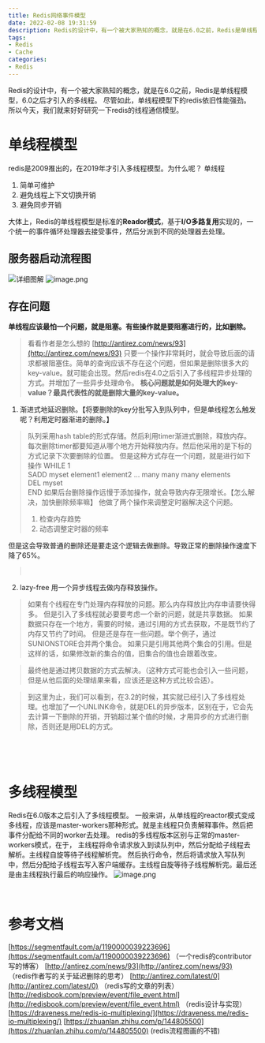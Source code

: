 ```yaml
---
title: Redis网络事件模型
date: 2022-02-08 19:31:59
description: Redis的设计中，有一个被大家熟知的概念，就是在6.0之前，Redis是单线程模型，6.0之后才引入的多线程。
tags: 
- Redis
- Cache
categories:
- Redis
---
```

<meta name="referrer" content="no-referrer" />
<!-- more -->
Redis的设计中，有一个被大家熟知的概念，就是在6.0之前，Redis是单线程模型，6.0之后才引入的多线程。
尽管如此，单线程模型下的redis依旧性能强劲。
所以今天，我们就来好好研究一下redis的线程通信模型。

# 单线程模型
redis是2009推出的，在2019年才引入多线程模型。为什么呢？
单线程

1. 简单可维护
1. 避免线程上下文切换开销
1. 避免同步开销



大体上，Redis的单线程模型是标准的**Reador模式**，基于**I/O多路复用**实现的，一个统一的事件循环处理器去接受事件，然后分派到不同的处理器去处理。
## 服务器启动流程图
![](https://cdn.nlark.com/yuque/__puml/8edd221a204eefb854da24682a8dd270.svg#lake_card_v2=eyJ0eXBlIjoicHVtbCIsImNvZGUiOiJAc3RhcnR1bWxcblxuc3RhcnRcblxuOuWQr-WKqOacjeWKoeWZqOWRveS7pDtcbjror7vlj5bmnI3liqHlmajphY3nva47XG465Yid5aeL5YyW5pyN5Yqh5ZmoO1xuOuS7juejgeebmOivu-WPluaVsOaNrjtcbjrlkK_liqjkuovku7blvqrnjq87XG46YmVmb3Jlc2xlZXDlm57osIPvvIjmnIDkuLvopoHnmoTlt6XkvZzlsLHmmK_lsIblvoXlhpnlm57nmoTmlbDmja7lhpnlm57nu5nlrqLmiLfnq6_vvIzlpoLmnpzlhpnkuI3lrozlsLHms6jlhozlhpnlhaXlm57osIPlh73mlbDvvIk7XG466K6h566X5LiL5qyh5pe26Ze05LqL5Lu255qE5pe26Ze0O1xuOuiOt-WPluWGheaguOivu-WGmeS6i-S7tu-8jOWwhuebuOWFs-ivu-WGmeS6i-S7tuaUvuWFpeWIsOWkhOeQhuWIl-ihqOS4rTtcbmlmICjmnInkuovku7blj5HnlJ8pIHRoZW4oeWVzKVxuXHQ65aSE55CG5paH5Lu25LqL5Lu25YiG5Y-RO1xuXHRzcGxpdFxuXHRcdDrlpITnkIbov57mjqXlupTnrZQ7XG5cdHNwbGl0IGFnYWluIFxuXHRcdDrlpITnkIbor7fmsYLlpITnkIbkuovku7Y7XG5cdHNwbGl0IGFnYWluIFxuXHRcdDrlpITnkIblhpnlm57kuovku7Y7XG5cdGVuZCBzcGxpdFxuZWxzZSAobm8pXG5cdDrlpITnkIbml7bpl7Tkuovku7Y7XG5lbmRpZlxuc3RvcFxuXG5AZW5kdW1sIiwidXJsIjoiaHR0cHM6Ly9jZG4ubmxhcmsuY29tL3l1cXVlL19fcHVtbC84ZWRkMjIxYTIwNGVlZmI4NTRkYTI0NjgyYThkZDI3MC5zdmciLCJpZCI6Inh2MUNyIiwibWFyZ2luIjp7InRvcCI6dHJ1ZSwiYm90dG9tIjp0cnVlfSwiY2FyZCI6ImRpYWdyYW0ifQ==)详细图解
![image.png](https://cdn.nlark.com/yuque/0/2021/png/21760570/1636026374931-90221e1e-28be-438c-9e5c-2080e029ad28.png#clientId=u56ea2d30-4eee-4&from=paste&height=1296&id=ucdce5fa8&margin=%5Bobject%20Object%5D&name=image.png&originHeight=1296&originWidth=1240&originalType=binary&ratio=1&size=383452&status=done&style=none&taskId=u5164b8ca-ef62-4aff-9b0f-97970bb423e&width=1240)
## 存在问题
**单线程应该最怕一个问题，就是阻塞。有些操作就是要阻塞进行的，比如删除。**
> 看看作者是怎么想的
> [http://antirez.com/news/93](http://antirez.com/news/93)
只要一个操作非常耗时，就会导致后面的请求都被阻塞住。简单的查询应该不存在这个问题，但如果是删除很多大的key-value。就可能会出现。然后redis在4.0之后引入了多线程异步处理的方式。并增加了一些异步处理命令。
**核心问题就是如何处理大的key-value？最具代表性的就是删除大量的key-value。**

1. 渐进式地延迟删除。【将要删除的key分批写入到队列中，但是单线程怎么触发呢？利用定时器渐进的删除。】
> 队列采用hash table的形式存储。然后利用timer渐进式删除，释放内存。每次删除timer都要知道从哪个地方开始释放内存。然后他采用的是下标的方式记录下次要删除的位置。
> 但是这种方式存在一个问题，就是进行如下操作
> WHILE 1        
>  SADD myset element1 element2 … many many many elements        
>  DEL myset    
> END
> 如果后台删除操作远慢于添加操作，就会导致内存无限增长。【怎么解决，加快删除频率嘛】
> 他做了两个操作来调整定时器解决这个问题。
> 1. 检查内存趋势
> 1. 动态调整定时器的频率
> 
但是这会导致普通的删除还是要走这个逻辑去做删除。导致正常的删除操作速度下降了65%。
> ​


2. lazy-free 用一个异步线程去做内存释放操作。
> 如果有个线程在专门处理内存释放的问题。那么内存释放比内存申请要快得多。
> 但是引入了多线程就必要要考虑一个新的问题，就是共享数据。
> 如果数据只存在一个地方，需要的时候，通过引用的方式去获取，不是既节约了内存又节约了时间。
> 但是还是存在一些问题。举个例子，通过SUNIONSTORE合并两个集合。
> 如果只是引用其他两个集合的引用。但是这样的话，如果修改新的集合的值，旧集合的值也会跟着改变。
> ​

> 最终他是通过拷贝数据的方式去解决。（这种方式可能也会引入一些问题， 但是从他后面的处理结果来看，应该还是这种方式比较合适）。
> ​

> 到这里为止，我们可以看到，在3.2的时候，其实就已经引入了多线程处理。也增加了一个UNLINK命令，就是DEL的异步版本，区别在于，它会先去计算一下删除的开销，开销超过某个值的时候，才用异步的方式进行删除，否则还是用DEL的方式。

​

​

# 多线程模型
Redis在6.0版本之后引入了多线程模型。
一般来讲，从单线程的reactor模式变成多线程，应该是master-workers那种形式。就是主线程只负责解释事件。然后把事件分配给不同的worker去处理。
redis的多线程版本区别与正常的master-workers模式，在于，
主线程将命令请求放入到读队列中，然后分配给子线程去解析。主线程自旋等待子线程解析完。
然后执行命令，然后将请求放入写队列中，然后分配给子线程去写入客户端缓存。主线程自旋等待子线程解析完。最后还是由主线程执行最后的响应操作。
![image.png](https://cdn.nlark.com/yuque/0/2021/png/21760570/1636027604742-e71f6871-7b65-4868-8e43-352138d22d19.png#clientId=u56ea2d30-4eee-4&from=paste&height=1988&id=u1cc811f7&margin=%5Bobject%20Object%5D&name=image.png&originHeight=1988&originWidth=2092&originalType=binary&ratio=1&size=1008800&status=done&style=none&taskId=u061e7484-5d3b-4883-a4fc-8ddba1777ca&width=2092)
​

​

# 参考文档
[https://segmentfault.com/a/1190000039223696](https://segmentfault.com/a/1190000039223696) （一个redis的contributor写的博客）
[http://antirez.com/news/93](http://antirez.com/news/93) （redis作者写的关于延迟删除的思考）
[http://antirez.com/latest/0](http://antirez.com/latest/0) （redis写的文章的列表）
[http://redisbook.com/preview/event/file_event.html](http://redisbook.com/preview/event/file_event.html) （redis设计与实现）
[https://draveness.me/redis-io-multiplexing/](https://draveness.me/redis-io-multiplexing/) 
[https://zhuanlan.zhihu.com/p/144805500](https://zhuanlan.zhihu.com/p/144805500) (redis流程图画的不错)
